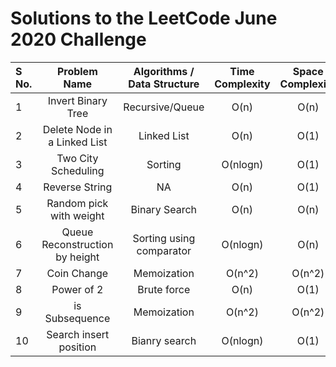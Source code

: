 # Solutions to the LeetCode June 2020 Challenge


| S No. | Problem Name | Algorithms / Data Structure | Time Complexity | Space Complexity |
| :--- | :---: | :---: | :---: | :---: | 
| 1 | Invert Binary Tree | Recursive/Queue | O(n) | O(n) |
| 2 | Delete Node in a Linked List | Linked List | O(n) | O(1) |
| 3 | Two City Scheduling | Sorting | O(nlogn) | O(1) |
| 4 | Reverse String | NA | O(n) | O(1) |
| 5 | Random pick with weight | Binary Search | O(n) | O(n) |
| 6 | Queue Reconstruction by height | Sorting using comparator | O(nlogn) | O(n) |
| 7 | Coin Change | Memoization | O(n^2) | O(n^2) |
| 8 | Power of 2 | Brute force | O(n) | O(1) |
| 9 | is Subsequence | Memoization | O(n^2) | O(n^2) |
| 10 | Search insert position | Bianry search | O(nlogn) | O(1) |